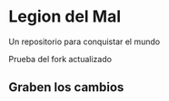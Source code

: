 # Legion del Mal
Un repositorio para conquistar el mundo


Prueba del fork actualizado

## Graben los cambios
